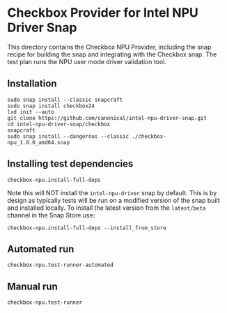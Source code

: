 # Checkbox Provider for Intel NPU Driver Snap

This directory contains the Checkbox NPU Provider, including the snap recipe for building the snap and integrating with the Checkbox snap. The test plan runs the NPU user mode driver validation tool.

## Installation

```
sudo snap install --classic snapcraft
sudo snap install checkbox24
lxd init --auto
git clone https://github.com/canonical/intel-npu-driver-snap.git
cd intel-npu-driver-snap/checkbox
snapcraft
sudo snap install --dangerous --classic ./checkbox-npu_1.0.0_amd64.snap
```

## Installing test dependencies

```
checkbox-npu.install-full-deps
```

Note this will NOT install the `intel-npu-driver` snap by default. This is by design as typically tests will be run on a modified version of the snap built and installed locally. To install the latest version from the `latest/beta` channel in the Snap Store use:

```
checkbox-npu.install-full-deps --install_from_store
```

## Automated run

```
checkbox-npu.test-runner-automated
```

## Manual run

```
checkbox-npu.test-runner
```
